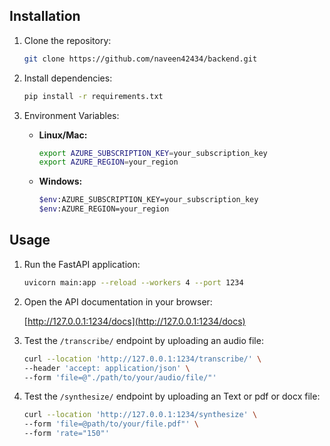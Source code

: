 ## Installation

1. Clone the repository:

    ```bash
    git clone https://github.com/naveen42434/backend.git
    ```
2. Install dependencies:

    ```bash
    pip install -r requirements.txt
    ```

3. Environment Variables:

    - **Linux/Mac:**

        ```bash
        export AZURE_SUBSCRIPTION_KEY=your_subscription_key
        export AZURE_REGION=your_region
        ```

    - **Windows:**

        ```bash
        $env:AZURE_SUBSCRIPTION_KEY=your_subscription_key
        $env:AZURE_REGION=your_region
        ```

## Usage

1. Run the FastAPI application:

    ```bash
    uvicorn main:app --reload --workers 4 --port 1234
    ```

2. Open the API documentation in your browser:

    [http://127.0.0.1:1234/docs](http://127.0.0.1:1234/docs)


3. Test the `/transcribe/` endpoint by uploading an audio file:
    ```bash
    curl --location 'http://127.0.0.1:1234/transcribe/' \
    --header 'accept: application/json' \
    --form 'file=@"./path/to/your/audio/file/"'
    ```
   
4. Test the `/synthesize/` endpoint by uploading an Text or pdf or docx file:
    ```bash
    curl --location 'http://127.0.0.1:1234/synthesize' \
    --form 'file=@path/to/your/file.pdf"' \
    --form 'rate="150"'
    ```